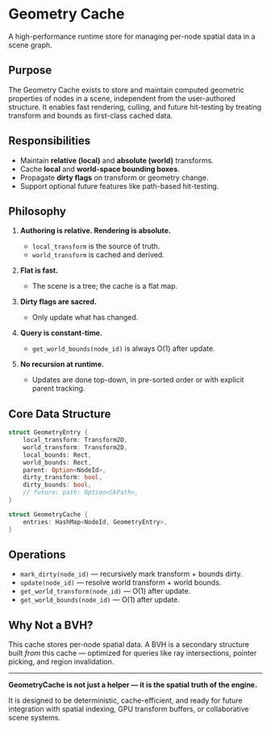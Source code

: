# Geometry Cache

A high-performance runtime store for managing per-node spatial data in a scene graph.

## Purpose

The Geometry Cache exists to store and maintain computed geometric properties of nodes in a scene, independent from the user-authored structure. It enables fast rendering, culling, and future hit-testing by treating transform and bounds as first-class cached data.

## Responsibilities

- Maintain **relative (local)** and **absolute (world)** transforms.
- Cache **local** and **world-space bounding boxes**.
- Propagate **dirty flags** on transform or geometry change.
- Support optional future features like path-based hit-testing.

## Philosophy

1. **Authoring is relative. Rendering is absolute.**

   - `local_transform` is the source of truth.
   - `world_transform` is cached and derived.

2. **Flat is fast.**

   - The scene is a tree; the cache is a flat map.

3. **Dirty flags are sacred.**

   - Only update what has changed.

4. **Query is constant-time.**

   - `get_world_bounds(node_id)` is always O(1) after update.

5. **No recursion at runtime.**

   - Updates are done top-down, in pre-sorted order or with explicit parent tracking.

## Core Data Structure

```rust
struct GeometryEntry {
    local_transform: Transform2D,
    world_transform: Transform2D,
    local_bounds: Rect,
    world_bounds: Rect,
    parent: Option<NodeId>,
    dirty_transform: bool,
    dirty_bounds: bool,
    // future: path: Option<SkPath>,
}

struct GeometryCache {
    entries: HashMap<NodeId, GeometryEntry>,
}
```

## Operations

- `mark_dirty(node_id)` — recursively mark transform + bounds dirty.
- `update(node_id)` — resolve world transform + world bounds.
- `get_world_transform(node_id)` — O(1) after update.
- `get_world_bounds(node_id)` — O(1) after update.

## Why Not a BVH?

This cache stores per-node spatial data. A BVH is a secondary structure built _from_ this cache — optimized for queries like ray intersections, pointer picking, and region invalidation.

---

**GeometryCache is not just a helper — it is the spatial truth of the engine.**

It is designed to be deterministic, cache-efficient, and ready for future integration with spatial indexing, GPU transform buffers, or collaborative scene systems.
